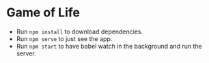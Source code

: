 # Game of Life

* Run `npm install` to download dependencies.
* Run `npm serve` to just see the app.
* Run `npm start` to have babel watch in the background and run the server.
